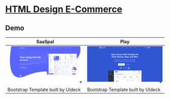 # [HTML Design E-Commerce](https://html.design/ecommerce-template/)

## Demo
SaaSpal | Play
--- | ---
[![SaaSpal](https://raw.githubusercontent.com/World-of-Templates/OnePageLove-Free-Templates/main/zSupportImages/SaaSpal.png)](https://template.fusionsvisual.id/OPL/SaaSpal) | [![Play](https://raw.githubusercontent.com/World-of-Templates/OnePageLove-Free-Templates/main/zSupportImages/Play.png)](https://template.fusionsvisual.id/OPL/Play)
Bootstrap Template built by UIdeck | Bootstrap Template built by UIdeck
